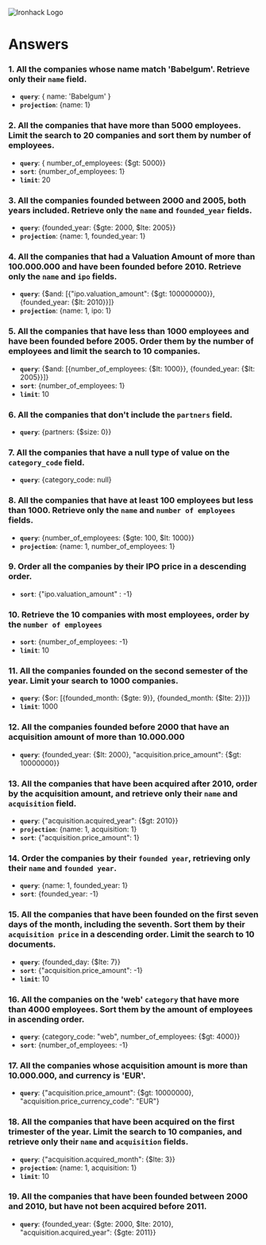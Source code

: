 ![Ironhack Logo](https://i.imgur.com/1QgrNNw.png)

# Answers

### 1. All the companies whose name match 'Babelgum'. Retrieve only their `name` field.
- **`query`**: { name: 'Babelgum' }
- **`projection`**: {name: 1}

### 2. All the companies that have more than 5000 employees. Limit the search to 20 companies and sort them by **number of employees**.
- **`query`**: { number_of_employees: {$gt: 5000}}
- **`sort`**: {number_of_employees: 1}
- **`limit`**: 20

### 3. All the companies founded between 2000 and 2005, both years included. Retrieve only the `name` and `founded_year` fields.
- **`query`**: {founded_year: {$gte: 2000, $lte: 2005}}
- **`projection`**: {name: 1, founded_year: 1}

### 4. All the companies that had a Valuation Amount of more than 100.000.000 and have been founded before 2010. Retrieve only the `name` and `ipo` fields.
- **`query`**: {$and: [{"ipo.valuation_amount": {$gt: 100000000}}, {founded_year: {$lt: 2010}}]}
- **`projection`**: {name: 1, ipo: 1}

### 5. All the companies that have less than 1000 employees and have been founded before 2005. Order them by the number of employees and limit the search to 10 companies.
- **`query`**: {$and: [{number_of_employees: {$lt: 1000}}, {founded_year: {$lt: 2005}}]}
- **`sort`**: {number_of_employees: 1}
- **`limit`**: 10

### 6. All the companies that don't include the `partners` field.
- **`query`**: {partners: {$size: 0}}

### 7. All the companies that have a null type of value on the `category_code` field.
- **`query`**: {category_code: null}

### 8. All the companies that have at least 100 employees but less than 1000. Retrieve only the `name` and `number of employees` fields.
- **`query`**: {number_of_employees: {$gte: 100, $lt: 1000}}
- **`projection`**: {name: 1, number_of_employees: 1}

### 9. Order all the companies by their IPO price in a descending order.
- **`sort`**: {"ipo.valuation_amount" : -1}

### 10. Retrieve the 10 companies with most employees, order by the `number of employees`
- **`sort`**: {number_of_employees: -1}
- **`limit`**: 10

### 11. All the companies founded on the second semester of the year. Limit your search to 1000 companies.
- **`query`**: {$or: [{founded_month: {$gte: 9}}, {founded_month: {$lte: 2}}]}
- **`limit`**: 1000

### 12. All the companies founded before 2000 that have an acquisition amount of more than 10.000.000
- **`query`**: {founded_year: {$lt: 2000}, "acquisition.price_amount": {$gt: 10000000}}

### 13. All the companies that have been acquired after 2010, order by the acquisition amount, and retrieve only their `name` and `acquisition` field.
- **`query`**: {"acquisition.acquired_year": {$gt: 2010}}
- **`projection`**: {name: 1, acquisition: 1}
- **`sort`**: {"acquisition.price_amount": 1}

### 14. Order the companies by their `founded year`, retrieving only their `name` and `founded year`.
- **`query`**: {name: 1, founded_year: 1}
- **`sort`**: {founded_year: -1}

### 15. All the companies that have been founded on the first seven days of the month, including the seventh. Sort them by their `acquisition price` in a descending order. Limit the search to 10 documents.
- **`query`**: {founded_day: {$lte: 7}}
- **`sort`**: {"acquisition.price_amount": -1}
- **`limit`**: 10

### 16. All the companies on the 'web' `category` that have more than 4000 employees. Sort them by the amount of employees in ascending order.
- **`query`**: {category_code: "web", number_of_employees: {$gt: 4000}}
- **`sort`**: {number_of_employees: -1}

### 17. All the companies whose acquisition amount is more than 10.000.000, and currency is 'EUR'.
- **`query`**: {"acquisition.price_amount": {$gt: 10000000}, "acquisition.price_currency_code": "EUR"}

### 18. All the companies that have been acquired on the first trimester of the year. Limit the search to 10 companies, and retrieve only their `name` and `acquisition` fields.
- **`query`**: {"acquisition.acquired_month": {$lte: 3}}
- **`projection`**: {name: 1, acquisition: 1}
- **`limit`**: 10

### 19. All the companies that have been founded between 2000 and 2010, but have not been acquired before 2011.
- **`query`**: {founded_year: {$gte: 2000, $lte: 2010}, "acquisition.acquired_year": {$gte: 2011}}
